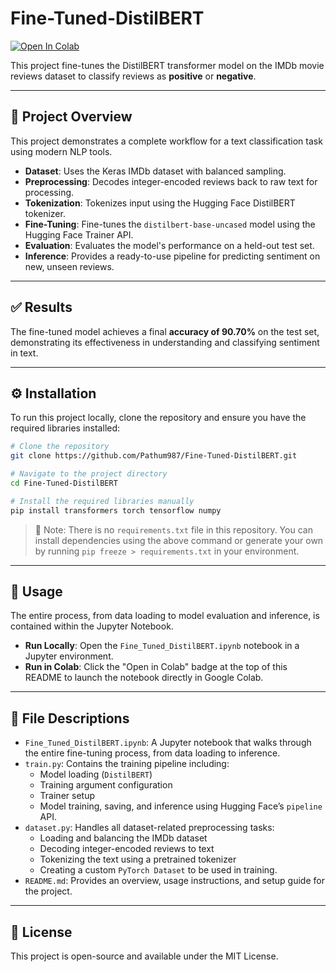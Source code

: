 # Fine-Tuned-DistilBERT

[![Open In Colab](https://colab.research.google.com/assets/colab-badge.svg)](https://colab.research.google.com/github/Pathum987/Fine-Tuned-DistilBERT/blob/main/Fine_Tuned_DistilBERT.ipynb)

This project fine-tunes the DistilBERT transformer model on the IMDb movie reviews dataset to classify reviews as **positive** or **negative**.

---

## 📌 Project Overview

This project demonstrates a complete workflow for a text classification task using modern NLP tools.

- **Dataset**: Uses the Keras IMDb dataset with balanced sampling.  
- **Preprocessing**: Decodes integer-encoded reviews back to raw text for processing.  
- **Tokenization**: Tokenizes input using the Hugging Face DistilBERT tokenizer.  
- **Fine-Tuning**: Fine-tunes the `distilbert-base-uncased` model using the Hugging Face Trainer API.  
- **Evaluation**: Evaluates the model's performance on a held-out test set.  
- **Inference**: Provides a ready-to-use pipeline for predicting sentiment on new, unseen reviews.  

---

## ✅ Results

The fine-tuned model achieves a final **accuracy of 90.70%** on the test set, demonstrating its effectiveness in understanding and classifying sentiment in text.

---

## ⚙️ Installation

To run this project locally, clone the repository and ensure you have the required libraries installed:

```bash
# Clone the repository
git clone https://github.com/Pathum987/Fine-Tuned-DistilBERT.git

# Navigate to the project directory
cd Fine-Tuned-DistilBERT

# Install the required libraries manually
pip install transformers torch tensorflow numpy
```

> 📌 Note: There is no `requirements.txt` file in this repository. You can install dependencies using the above command or generate your own by running `pip freeze > requirements.txt` in your environment.

---

## 🚀 Usage

The entire process, from data loading to model evaluation and inference, is contained within the Jupyter Notebook.

- **Run Locally**: Open the `Fine_Tuned_DistilBERT.ipynb` notebook in a Jupyter environment.
- **Run in Colab**: Click the "Open in Colab" badge at the top of this README to launch the notebook directly in Google Colab.

---

## 📂 File Descriptions

- `Fine_Tuned_DistilBERT.ipynb`: A Jupyter notebook that walks through the entire fine-tuning process, from data loading to inference.
- `train.py`: Contains the training pipeline including:
  - Model loading (`DistilBERT`)
  - Training argument configuration
  - Trainer setup
  - Model training, saving, and inference using Hugging Face’s `pipeline` API.
- `dataset.py`: Handles all dataset-related preprocessing tasks:
  - Loading and balancing the IMDb dataset
  - Decoding integer-encoded reviews to text
  - Tokenizing the text using a pretrained tokenizer
  - Creating a custom `PyTorch Dataset` to be used in training.
- `README.md`: Provides an overview, usage instructions, and setup guide for the project.

---

## 📄 License

This project is open-source and available under the MIT License.
